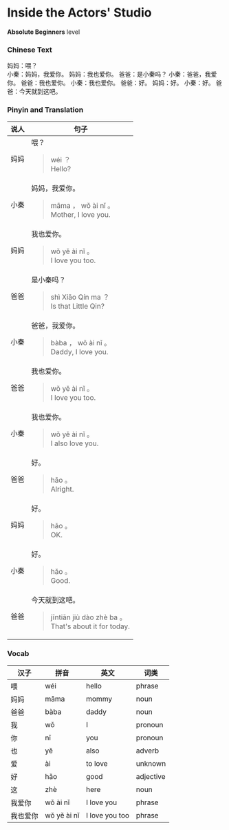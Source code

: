 # Inside the Actors' Studio
**Absolute Beginners** level
### Chinese Text
妈妈：喂？<br />小秦：妈妈，我爱你。
妈妈：我也爱你。
爸爸：是小秦吗？
小秦：爸爸，我爱你。
爸爸：我也爱你。
小秦：我也爱你。
爸爸：好。
妈妈：好。
小秦：好。
爸爸：今天就到这吧。

### Pinyin and Translation
|说人|句子|
|----|----|
|妈妈|喂？<blockquote>wéi ？<br />Hello?</blockquote>|
|小秦|妈妈，我爱你。<blockquote>māma ， wǒ ài nǐ 。<br />Mother, I love you.</blockquote>|
|妈妈|我也爱你。<blockquote>wǒ yě ài nǐ 。<br />I love you too.</blockquote>|
|爸爸|是小秦吗？<blockquote>shì Xiǎo Qín ma ？<br />Is that Little Qin?</blockquote>|
|小秦|爸爸，我爱你。<blockquote>bàba ， wǒ ài nǐ 。<br />Daddy, I love you.</blockquote>|
|爸爸|我也爱你。<blockquote>wǒ yě ài nǐ 。<br />I love you too.</blockquote>|
|小秦|我也爱你。<blockquote>wǒ yě ài nǐ 。<br />I also love you.</blockquote>|
|爸爸|好。<blockquote>hǎo 。<br />Alright.</blockquote>|
|妈妈|好。<blockquote>hǎo 。<br />OK.</blockquote>|
|小秦|好。<blockquote>hǎo 。<br />Good.</blockquote>|
|爸爸|今天就到这吧。<blockquote>jīntiān jiù dào zhè ba 。<br />That's about it for today.</blockquote>|
### Vocab
|汉子|拼音|英文|词类|
|----|----|----|----|
|喂|wéi|hello|phrase|
|妈妈|māma|mommy|noun|
|爸爸|bàba|daddy|noun|
|我|wǒ|I|pronoun|
|你|nǐ|you|pronoun|
|也|yě|also|adverb|
|爱|ài|to love|unknown|
|好|hǎo|good|adjective|
|这|zhè|here|noun|
|我爱你|wǒ ài nǐ|I love you|phrase|
|我也爱你|wǒ yě ài nǐ|I love you too|phrase|